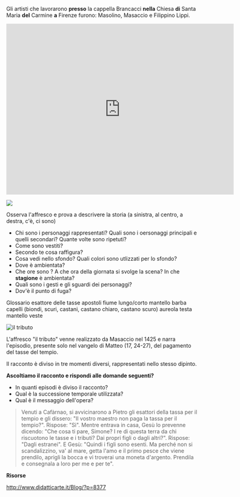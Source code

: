 Gli artisti che lavorarono **presso** la cappella Brancacci **nella** Chiesa **di** Santa Maria **del** Carmine **a** Firenze furono: Masolino, Masaccio e Filippino Lippi.

<iframe src="https://sketchfab.com/3d-models/brancacci-chapel-santa-maria-del-carmine-0bec8eba45b3491ea19983c2d4358ee6" width="600" height="450" frameborder="0" style="border:0;" allowfullscreen="" aria-hidden="false" tabindex="0"></iframe>

![](https://sketchfab.com/3d-models/brancacci-chapel-santa-maria-del-carmine-0bec8eba45b3491ea19983c2d4358ee6)

Osserva l'affresco e prova a descrivere la storia (a sinistra, al centro, a destra, c'è, ci sono) 
- Chi sono i personaggi rappresentati? Quali sono i oersonaggi principali e quelli secondari? Quante volte sono ripetuti?
- Come sono vestiti? 
- Secondo te cosa raffigura?
- Cosa vedi nello sfondo? Quali colori sono utlizzati per lo sfondo?
- Dove è ambientata?
- Che ore sono ? A che ora della giornata si svolge la scena? In che **stagione** è ambientata?
- Quali sono i gesti e gli sguardi dei personaggi?
- Dov'è il punto di fuga?

Glossario
esattore delle tasse 
apostoli
fiume
lungo/corto
mantello
barba
capelli (biondi, scuri, castani, castano chiaro, castano scuro)
aureola
testa
mantello
veste


![il tributo](https://upload.wikimedia.org/wikipedia/commons/b/b0/Masaccio7.jpg)


L'affresco "il tributo" venne realizzato da  Masaccio nel 1425 e narra l'episodio, presente solo nel vangelo di Matteo (17, 24-27), del pagamento del tasse del tempio.

Il racconto è diviso in tre momenti diversi, rappresentati nello stesso dipinto.

**Ascoltiamo il racconto e rispondi alle domande seguenti?**
- In quanti episodi è diviso il racconto?
- Qual è la successione temporale utilizzata?
- Qual è il messaggio dell'opera?



> Venuti a Cafàrnao, si avvicinarono a Pietro gli esattori della tassa per il tempio e gli dissero: "Il vostro maestro non paga la tassa per il tempio?". Rispose: "Sì". Mentre entrava in casa, Gesù lo prevenne dicendo: "Che cosa ti pare, Simone? I re di questa terra da chi riscuotono le tasse e i tributi? Dai propri figli o dagli altri?". Rispose: "Dagli estranei". E Gesù: "Quindi i figli sono esenti. Ma perché non si scandalizzino, va' al mare, getta l'amo e il primo pesce che viene prendilo, aprigli la bocca e vi troverai una moneta d'argento. Prendila e consegnala a loro per me e per te".


**Risorse**

http://www.didatticarte.it/Blog/?p=8377
